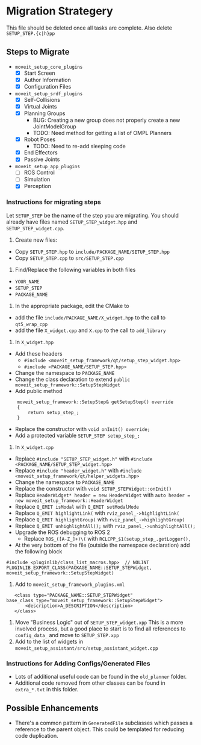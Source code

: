 # Migration Strategery

This file should be deleted once all tasks are complete. Also delete `SETUP_STEP.{c|h}pp`

## Steps to Migrate
 * `moveit_setup_core_plugins`
   * [x] Start Screen
   * [x] Author Information
   * [x] Configuration Files
 * `moveit_setup_srdf_plugins`
   * [x] Self-Collisions
   * [x] Virtual Joints
   * [x] Planning Groups
     * BUG: Creating a new group does not properly create a new JointModelGroup
     * TODO: Need method for getting a list of OMPL Planners
   * [x] Robot Poses
     * TODO: Need to re-add sleeping code
   * [x] End Effectors
   * [x] Passive Joints
 * `moveit_setup_app_plugins`
   * [ ] ROS Control
   * [ ] Simulation
   * [x] Perception

### Instructions for migrating steps
Let `SETUP_STEP` be the name of the step you are migrating. You should already have files named `SETUP_STEP_widget.hpp` and `SETUP_STEP_widget.cpp`.
 1. Create new files:
  * Copy `SETUP_STEP.hpp` to `include/PACKAGE_NAME/SETUP_STEP.hpp`
  * Copy `SETUP_STEP.cpp` to `src/SETUP_STEP.cpp`
 1. Find/Replace the following variables in both files
  * `YOUR_NAME`
  * `SETUP_STEP`
  * `PACKAGE_NAME`
 1. In the appropriate package, edit the CMake to
  * add the file `include/PACKAGE_NAME/X_widget.hpp` to the call to `qt5_wrap_cpp`
  * add the file `X_widget.cpp` and `X.cpp` to the call to `add_library`
 1. In `X_widget.hpp`
  * Add these headers
     * `#include <moveit_setup_framework/qt/setup_step_widget.hpp>`
     * `#include <PACKAGE_NAME/SETUP_STEP.hpp>`
  * Change the namespace to `PACKAGE_NAME`
  * Change the class declaration to extend `public moveit_setup_framework::SetupStepWidget`
  * Add public method
  ```
      moveit_setup_framework::SetupStep& getSetupStep() override
      {
          return setup_step_;
      }
```
  * Replace the constructor with `void onInit() override;`
  * Add a protected variable `SETUP_STEP setup_step_;`
 1. In `X_widget.cpp`
  * Replace `#include "SETUP_STEP_widget.h"` with `#include <PACKAGE_NAME/SETUP_STEP_widget.hpp>`
  * Replace `#include "header_widget.h"` with `#include <moveit_setup_framework/qt/helper_widgets.hpp>`
  * Change the namespace to `PACKAGE_NAME`
  * Replace the constructor with `void SETUP_STEPWidget::onInit()`
  * Replace `HeaderWidget* header = new HeaderWidget` with `auto header = new moveit_setup_framework::HeaderWidget`
  * Replace `Q_EMIT isModal` with `Q_EMIT setModalMode`
  * Replace `Q_EMIT highlightLink(` with `rviz_panel_->highlightLink(`
  * Replace `Q_EMIT highlightGroup(` with `rviz_panel_->highlightGroup(`
  * Replace `Q_EMIT unhighlightAll();` with `rviz_panel_->unhighlightAll();`
  * Upgrade the ROS debugging to ROS 2
     * Replace `ROS_([A-Z_]+)\(` with `RCLCPP_$1(setup_step_.getLogger(), `
  * At the very bottom of the file (outside the namespace declaration) add the following block
  ```
#include <pluginlib/class_list_macros.hpp>  // NOLINT
PLUGINLIB_EXPORT_CLASS(PACKAGE_NAME::SETUP_STEPWidget, moveit_setup_framework::SetupStepWidget)
  ```
 1. Add to `moveit_setup_framework_plugins.xml`
 ```
    <class type="PACKAGE_NAME::SETUP_STEPWidget" base_class_type="moveit_setup_framework::SetupStepWidget">
        <description>A_DESCRIPTION</description>
    </class>
  ```
 1. Move "Business Logic" out of `SETUP_STEP_widget.xpp` This is a more involved process, but a good place to start is to find all references to `config_data_` and move to `SETUP_STEP.xpp`
 1. Add to the list of widgets in `moveit_setup_assistant/src/setup_assistant_widget.cpp`

### Instructions for Adding Configs/Generated Files
 * Lots of additional useful code can be found in the `old_planner` folder.
 * Additional code removed from other classes can be found in `extra_*.txt` in this folder.

## Possible Enhancements
 * There's a common pattern in `GeneratedFile` subclasses which passes a reference to the parent object. This could be templated for reducing code duplication.
